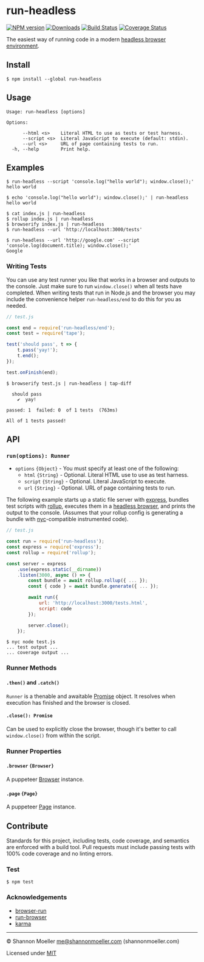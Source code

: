# run-headless

[![NPM version][npm-img]][npm-url] [![Downloads][downloads-img]][npm-url] [![Build Status][travis-img]][travis-url] [![Coverage Status][coveralls-img]][coveralls-url]

The easiest way of running code in a modern [headless browser environment](http://npm.im/puppeteer).

## Install

```command
$ npm install --global run-headless
```

## Usage

```man
Usage: run-headless [options]

Options:

      --html <s>    Literal HTML to use as tests or test harness.
      --script <s>  Literal JavaScript to execute (default: stdin).
      --url <s>     URL of page containing tests to run.
  -h, --help        Print help.
```

## Examples

```command
$ run-headless --script 'console.log("hello world"); window.close();'
hello world

$ echo 'console.log("hello world"); window.close();' | run-headless
hello world
```

```command
$ cat index.js | run-headless
$ rollup index.js | run-headless
$ browserify index.js | run-headless
$ run-headless --url 'http://localhost:3000/tests'
```

```command
$ run-headless --url 'http://google.com' --script 'console.log(document.title); window.close();'
Google
```

### Writing Tests

You can use any test runner you like that works in a browser and outputs to the console. Just make sure to run `window.close()` when all tests have completed. When writing tests that run in Node.js and the browser you may include the convenience helper `run-headless/end` to do this for you as needed.

```js
// test.js

const end = require('run-headless/end');
const test = require('tape');

test('should pass', t => {
    t.pass('yay!');
    t.end();
});

test.onFinish(end);
```

```command
$ browserify test.js | run-headless | tap-diff

  should pass
    ✔  yay!

passed: 1  failed: 0  of 1 tests  (763ms)

All of 1 tests passed!
```

## API

### `run(options): Runner`

- `options` `{Object}` - You must specify at least one of the following:
  - `html` `{String}` - Optional. Literal HTML use to use as test harness.
  - `script` `{String}` - Optional. Literal JavaScript to execute.
  - `url` `{String}` - Optional. URL of page containing tests to run.

The following example starts up a static file server with [express](http://npm.im/express), bundles test scripts with [rollup](http://npm.im/rollup), executes them in a [headless browser](http://npm.im/puppeteer), and prints the output to the console. (Assumes that your rollup config is generating a bundle with [nyc](http://npm.im/nyc)-compatible instrumented code).

```js
// test.js

const run = require('run-headless');
const express = require('express');
const rollup = require('rollup');

const server = express
    .use(express.static(__dirname))
    .listen(3000, async () => {
        const bundle = await rollup.rollup({ ... });
        const { code } = await bundle.generate({ ... });

        await run({
            url: 'http://localhost:3000/tests.html',
            script: code
        });

        server.close();
    });
```

```command
$ nyc node test.js
... test output ...
... coverage output ...
```

### Runner Methods

#### `.then()` and `.catch()`

`Runner` is a thenable and awaitable [Promise](https://developer.mozilla.org/en-US/docs/Web/JavaScript/Reference/Global_Objects/Promise) object. It resolves when execution has finished and the browser is closed.

#### `.close(): Promise`

Can be used to explicitly close the browser, though it's better to call `window.close()` from within the script.

### Runner Properties

#### `.browser` `{Browser}`

A puppeteer [Browser](https://github.com/GoogleChrome/puppeteer/blob/HEAD/docs/api.md#class-browser) instance.

#### `.page` `{Page}`

A puppeteer [Page](https://github.com/GoogleChrome/puppeteer/blob/HEAD/docs/api.md#class-page) instance.

## Contribute

Standards for this project, including tests, code coverage, and semantics are enforced with a build tool. Pull requests must include passing tests with 100% code coverage and no linting errors.

### Test

```command
$ npm test
```

### Acknowledgements

- [browser-run](http://npm.im/browser-run)
- [run-browser](http://npm.im/run-browser)
- [karma](http://npm.im/karma)

----

© Shannon Moeller <me@shannonmoeller.com> (shannonmoeller.com)

Licensed under [MIT](http://shannonmoeller.com/mit.txt)

[coveralls-img]: http://img.shields.io/coveralls/shannonmoeller/run-headless/master.svg?style=flat-square
[coveralls-url]: https://coveralls.io/r/shannonmoeller/run-headless
[downloads-img]: http://img.shields.io/npm/dm/run-headless.svg?style=flat-square
[npm-img]:       http://img.shields.io/npm/v/run-headless.svg?style=flat-square
[npm-url]:       https://npmjs.org/package/run-headless
[travis-img]:    http://img.shields.io/travis/shannonmoeller/run-headless.svg?style=flat-square
[travis-url]:    https://travis-ci.org/shannonmoeller/run-headless
